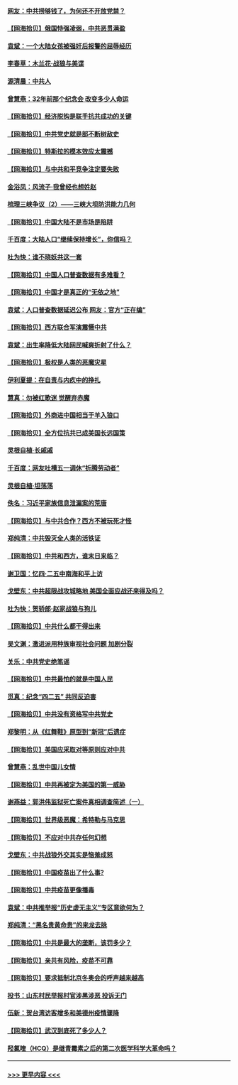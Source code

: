 #### [网友：中共捞够钱了，为何还不开放党禁？](../pages/nsc993/n12938952.md?t=05112101) 
#### [【网海拾贝】俄国恃强凌弱，中共恶贯满盈](../pages/nsc993/n12936626.md?t=05112101) 
#### [袁斌：一个大陆女孩被强奸后报警的屈辱经历](../pages/nsc993/n12936547.md?t=05112101) 
#### [李春草：木兰花·战狼与美谍](../pages/nsc993/n12935995.md?t=05112101) 
#### [源清晨：中共人](../pages/nsc993/n12935589.md?t=05112101) 
#### [曾慧燕：32年前那个纪念会 改变多少人命运](../pages/nsc993/n12934233.md?t=05112101) 
#### [【网海拾贝】经济脱钩是联手抗共成功的关键](../pages/nsc993/n12934176.md?t=05112101) 
#### [【网海拾贝】中共党史就是部不断树敌史](../pages/nsc993/n12932844.md?t=05112101) 
#### [【网海拾贝】特斯拉的模本效应太震撼](../pages/nsc993/n12925626.md?t=05112101) 
#### [【网海拾贝】与中共和平竞争注定要失败](../pages/nsc993/n12923326.md?t=05112101) 
#### [金浴凤：风流子‧我曾经也想姓赵](../pages/nsc993/n12920911.md?t=05112101) 
#### [梳理三峡争议（2）——三峡大坝防洪能力几何](../pages/nsc993/n12920173.md?t=05112101) 
#### [【网海拾贝】中国大陆不是市场是陷阱](../pages/nsc993/n12920143.md?t=05112101) 
#### [千百度：大陆人口“继续保持增长”，你信吗？](../pages/nsc993/n12918946.md?t=05112101) 
#### [吐为快：谁不晓妖共这一套](../pages/nsc993/n12918941.md?t=05112101) 
#### [【网海拾贝】中国人口普查数据有多难看？](../pages/nsc993/n12917822.md?t=05112101) 
#### [【网海拾贝】中国才是真正的“无依之地”](../pages/nsc993/n12915845.md?t=05112101) 
#### [袁斌：人口普查数据延迟公布 网友：官方“正在编”](../pages/nsc993/n12915748.md?t=05112101) 
#### [【网海拾贝】西方联合军演震慑中共](../pages/nsc993/n12913466.md?t=05112101) 
#### [袁斌：出生率降低大陆网民喊爽折射了什么？](../pages/nsc993/n12913365.md?t=05112101) 
#### [【网海拾贝】极权是人类的恶魔灾星](../pages/nsc993/n12910697.md?t=05112101) 
#### [伊利夏提：在自责与内疚中的挣扎](../pages/nsc993/n12910493.md?t=05112101) 
#### [慧真：勿被红歌迷 觉醒弃赤魔](../pages/nsc993/n12910485.md?t=05112101) 
#### [【网海拾贝】外商进中国相当于羊入狼口](../pages/nsc993/n12908274.md?t=05112101) 
#### [【网海拾贝】全方位抗共已成美国长远国策](../pages/nsc993/n12906878.md?t=05112101) 
#### [灵根自植‧长戚戚](../pages/nsc993/n12905585.md?t=05112101) 
#### [千百度：网友吐槽五一调休“折腾劳动者”](../pages/nsc993/n12905934.md?t=05112101) 
#### [灵根自植‧坦荡荡](../pages/nsc993/n12905562.md?t=05112101) 
#### [佚名：习近平家族信息泄漏案的荒唐](../pages/nsc993/n12904705.md?t=05112101) 
#### [【网海拾贝】与中共合作？西方不被玩死才怪](../pages/nsc993/n12903873.md?t=05112101) 
#### [郑纯清：中共毁灭全人类的活铁证](../pages/nsc993/n12903785.md?t=05112101) 
#### [【网海拾贝】中共和西方，谁末日来临？](../pages/nsc993/n12903482.md?t=05112101) 
#### [谢卫国：忆四‧二五中南海和平上访](../pages/nsc993/n12902192.md?t=05112101) 
#### [戈壁东：中共超限战攻城略地 美国全面应战还来得及吗？](../pages/nsc993/n12902297.md?t=05112101) 
#### [吐为快：贺骄郎‧赵家战狼与狗儿](../pages/nsc993/n12902280.md?t=05112101) 
#### [【网海拾贝】中共什么都干得出来](../pages/nsc993/n12897500.md?t=05112101) 
#### [吴文渊：激进派用种族审视社会问题 加剧分裂](../pages/nsc993/n12893881.md?t=05112101) 
#### [关乐：中共党史绝笔谣](../pages/nsc993/n12897270.md?t=05112101) 
#### [【网海拾贝】中共最怕的就是中国人民](../pages/nsc993/n12894705.md?t=05112101) 
#### [觅真：纪念“四二五” 共同反迫害](../pages/nsc993/n12894553.md?t=05112101) 
#### [【网海拾贝】中共没有资格写中共党史](../pages/nsc993/n12892231.md?t=05112101) 
#### [郑黎明：从《红舞鞋》原型到“新冠”后遗症](../pages/nsc993/n12890469.md?t=05112101) 
#### [【网海拾贝】美国应采取对等原则应对中共](../pages/nsc993/n12889176.md?t=05112101) 
#### [曾慧燕：乱世中国儿女情](../pages/nsc993/n12887931.md?t=05112101) 
#### [【网海拾贝】中共再被定为美国的第一威胁](../pages/nsc993/n12887580.md?t=05112101) 
#### [谢燕益：郭洪伟监狱死亡案件真相调查简述（一）](../pages/nsc993/n12885648.md?t=05112101) 
#### [【网海拾贝】世界级恶魔：希特勒与马克思](../pages/nsc993/n12884062.md?t=05112101) 
#### [【网海拾贝】不应对中共存任何幻想](../pages/nsc993/n12881460.md?t=05112101) 
#### [戈壁东：中共战狼外交其实是恼羞成怒](../pages/nsc993/n12880392.md?t=05112101) 
#### [【网海拾贝】中国疫苗出了什么事?](../pages/nsc993/n12879124.md?t=05112101) 
#### [【网海拾贝】中共疫苗更像播毒](../pages/nsc993/n12876631.md?t=05112101) 
#### [袁斌：中共推举报“历史虚无主义”专区意欲何为？](../pages/nsc993/n12876530.md?t=05112101) 
#### [郑纯清：“黑名贵黄命贵”的来龙去脉](../pages/nsc993/n12875589.md?t=05112101) 
#### [【网海拾贝】中共是最大的垄断，该罚多少？](../pages/nsc993/n12874006.md?t=05112101) 
#### [【网海拾贝】亲共有风险，疫苗不可靠](../pages/nsc993/n12872224.md?t=05112101) 
#### [【网海拾贝】要求抵制北京冬奥会的呼声越来越高](../pages/nsc993/n12868962.md?t=05112101) 
#### [投书：山东村民举报村官涉黑涉恶 投诉无门](../pages/nsc993/n12869726.md?t=05112101) 
#### [伍新：贺台湾访客增多和美德州疫情骤降](../pages/nsc993/n12865651.md?t=05112101) 
#### [【网海拾贝】武汉到底死了多少人？](../pages/nsc993/n12863707.md?t=05112101) 
#### [羟氯喹（HCQ）是继青霉素之后的第二次医学科学大革命吗？](../pages/nsc993/n12638564.md?t=05112101) 

----
#### [ >>> 更早内容 <<< ](../indexes/nsc993-earlier.md)
